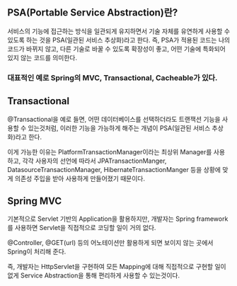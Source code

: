 ## PSA(Portable Service Abstraction)란?
서비스의 기능에 접근하는 방식을 일관되게 유지하면서 기술 자체를 유연하게 사용할 수 있도록 하는 것을 PSA(일관된 서비스 추상화)라고 한다.
즉, PSA가 적용된 코드는 나의 코드가 바뀌지 않고, 다른 기술로 바꿀 수 있도록 확장성이 좋고, 어떤 기술에 특화되어 있지 않는 코드를 의미한다.

### 대표적인 예로 Spring의 MVC, Transactional, Cacheable가 있다.

## Transactional
@Transactional을 예로 들면, 어떤 데이터베이스를 선택하더라도 트랜잭션 기능을 사용할 수 있는것처럼, 이러한 기능을 가능하게 해주는 개념이 PSA(일관된 서비스 추상화)라고 한다.

이게 가능한 이유는 PlatformTransactionManager이라는 최상위 Manager를 사용하고, 각각 사용자의 선언에 따라서 JPATransactionManger, DatasourceTransactionManager, HibernateTransactionManger 등을 상황에 맞게 의존성 주입을 받아 사용하게 만들어졌기 때문이다.

## Spring MVC
기본적으로 Servlet 기반의 Application을 활용하지만, 개발자는 Spring framework를 사용하면 Servlet을 직접적으로 코딩할 일이 거의 없다. 

@Controller, @GET(url) 등의 어노테이션만 활용하게 되면 보이지 않는 곳에서 Spring이 처리해 준다. 

즉, 개발자는 HttpServlet을 구현하여 모든 Mapping에 대해 직접적으로 구현할 일이 없게 Service Abstraction을 통해 편리하게 사용할 수 있는것이다.
